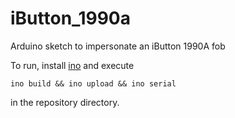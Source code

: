 iButton_1990a
=============

Arduino sketch to impersonate an iButton 1990A fob

To run, install [ino](http://inotool.org/) and execute

    ino build && ino upload && ino serial

in the repository directory.